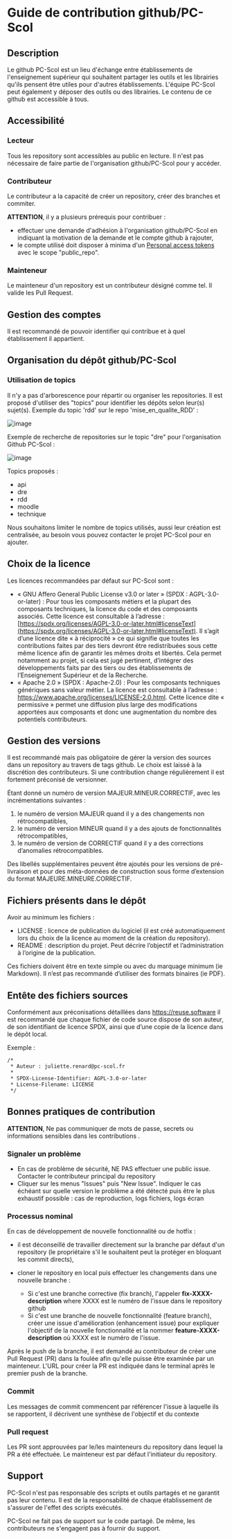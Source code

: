 # Guide de contribution github/PC-Scol

## Description

Le github PC-Scol est un lieu d'échange entre établissements de l'enseignement supérieur qui souhaitent partager les outils et les librairies qu'ils pensent être utiles pour d'autres établissements. L'équipe PC-Scol peut également y déposer des outils ou des librairies. Le contenu de ce github est accessible à tous.

## Accessibilité

### Lecteur

Tous les repository sont accessibles au public en lecture. Il n'est pas nécessaire de faire partie de l'organisation github/PC-Scol pour y accéder.

### Contributeur

Le contributeur a la capacité de créer un repository, créer des branches et commiter. 

**ATTENTION**, il y a plusieurs prérequis pour contribuer :
* effectuer une demande d'adhésion à l'organisation github/PC-Scol en indiquant la motivation de la demande et le compte github à rajouter,
* le compte utilisé doit disposer à minima d'un [Personal access tokens](https://docs.github.com/en/authentication/keeping-your-account-and-data-secure/managing-your-personal-access-tokens) avec le scope "public_repo".

### Mainteneur

Le mainteneur d'un repository est un contributeur désigné comme tel. Il valide les Pull Request.

## Gestion des comptes

Il est recommandé de pouvoir identifier qui contribue et à quel établissement il appartient.

## Organisation du dépôt github/PC-Scol

### Utilisation de topics

Il n'y a pas d'arborescence pour répartir ou organiser les repositories. Il est proposé d'utiliser des "topics" pour identifier les dépôts selon leur(s) sujet(s). Exemple du topic 'rdd' sur le repo 'mise_en_qualite_RDD' :

![image](https://github.com/user-attachments/assets/90c6b821-0a7a-4712-b676-f7502a17474c)

Exemple de recherche de repositories sur le topic "dre" pour l'organisation Github PC-Scol :

![image](https://github.com/user-attachments/assets/785d05b1-e63b-44c2-8ebf-d3cb44125fa1)

Topics proposés :
* api
* dre
* rdd
* moodle
* technique

Nous souhaitons limiter le nombre de topics utilisés, aussi leur création est centralisée, au besoin vous pouvez contacter le projet PC-Scol pour en ajouter.

## Choix de la licence

Les licences recommandées par défaut sur PC-Scol sont :

* « GNU Affero General Public License v3.0 or later » (SPDX : AGPL-3.0-or-later) : Pour tous les composants métiers et la plupart des composants techniques, la licence du code et des composants associés. Cette licence est consultable à l’adresse : [https://spdx.org/licenses/AGPL-3.0-or-later.html#licenseText](https://spdx.org/licenses/AGPL-3.0-or-later.html#licenseText). Il s’agit d’une licence dite « à réciprocité » ce qui signifie que toutes les contributions faites par des tiers devront être redistribuées sous cette même licence afin de garantir les mêmes droits et libertés. Cela permet notamment au projet, si cela est jugé pertinent, d’intégrer des développements faits par des tiers ou des établissements de l’Enseignement Supérieur et de la Recherche.
* « Apache 2.0 » (SPDX : Apache-2.0) : Pour les composants techniques génériques sans valeur métier. La licence est consultable à l’adresse : https://www.apache.org/licenses/LICENSE-2.0.html. Cette licence dite « permissive » permet une diffusion plus large des modifications apportées aux composants et donc une augmentation du nombre des potentiels contributeurs.

## Gestion des versions

Il est recommandé mais pas obligatoire de gérer la version des sources dans un repository au travers de tags github. Le choix est laissé à la discrétion des contributeurs. Si une contribution change régulièrement il est fortement préconisé de versionner.

Étant donné un numéro de version MAJEUR.MINEUR.CORRECTIF, avec les incrémentations suivantes :

1. le numéro de version MAJEUR quand il y a des changements non rétrocompatibles,
2. le numéro de version MINEUR quand il y a des ajouts de fonctionnalités rétrocompatibles,
3. le numéro de version de CORRECTIF quand il y a des corrections d’anomalies rétrocompatibles.

Des libellés supplémentaires peuvent être ajoutés pour les versions de pré-livraison et pour des méta-données de construction sous forme d’extension du format MAJEURE.MINEURE.CORRECTIF.

## Fichiers présents dans le dépôt

Avoir au minimum les fichiers :

* LICENSE : licence de publication du logiciel (il est créé automatiquement lors du choix de la licence au moment de la création du repository).
* README : description du projet. Peut décrire l’objectif et l’administration à l’origine de la publication.

Ces fichiers doivent être en texte simple ou avec du marquage minimum (ie Markdown). Il n’est pas recommandé d’utiliser des formats binaires (ie PDF).

## Entête des fichiers sources
Conformément aux préconisations détaillées dans https://reuse.software il est recommandé que chaque fichier de code source dispose de son auteur, de son identifiant de licence SPDX, ainsi que d’une copie de la licence dans le dépôt local.

Exemple :
```
/*
 * Auteur : juliette.renard@pc-scol.fr
 *
 * SPDX-License-Identifier: AGPL-3.0-or-later
 * License-Filename: LICENSE
 */
```

## Bonnes pratiques de contribution

**ATTENTION**, Ne pas communiquer de mots de passe, secrets ou informations sensibles dans les contributions .

### Signaler un problème

* En cas de problème de sécurité, NE PAS effectuer une public issue. Contacter le contributeur principal du repository
* Cliquer sur les menus "Issues" puis "New Issue". Indiquer le cas échéant sur quelle version le problème a été détecté puis être le plus exhaustif possible : cas de reproduction, logs fichiers, logs écran

### Processus nominal

En cas de développement de nouvelle fonctionnalité ou de hotfix :

* il est déconseillé de travailler directement sur la branche par défaut d'un repository (le propriétaire s'il le souhaitent peut la protéger en bloquant les commit directs),
* cloner le repository en local puis effectuer les changements dans une nouvelle branche :

   * Si c'est une branche corrective (fix branch), l'appeler **fix-XXXX-description** where XXXX est le numéro de l'issue dans le repository github
   * Si c'est une branche de nouvelle fonctionnalité (feature branch), créer une issue d'amélioration (enhancement issue) pour expliquer l'objectif de la nouvelle fonctionnalité et la nommer **feature-XXXX-description** où XXXX est le numéro de l'issue.

Après le push de la branche, il est demandé au contributeur de créer une Pull Request (PR) dans la foulée afin qu'elle puisse être examinée par un mainteneur. L'URL pour créer la PR est indiquée dans le terminal après le premier push de la branche.

### Commit
Les messages de commit commencent par référencer l'issue à laquelle ils se rapportent, il décrivent une synthèse de l'objectif et du contexte

### Pull request
Les PR sont approuvées par le/les mainteneurs du repository dans lequel la PR a été effectuée. Le mainteneur est par défaut l'initiateur du repository.

## Support
PC-Scol n'est pas responsable des scripts et outils partagés et ne garantit pas leur contenu. Il est de la responsabilité de chaque établissement de s'assurer de l'effet des scripts exécutés.

PC-Scol ne fait pas de support sur le code partagé. De même, les contributeurs ne s'engagent pas à fournir du support.
